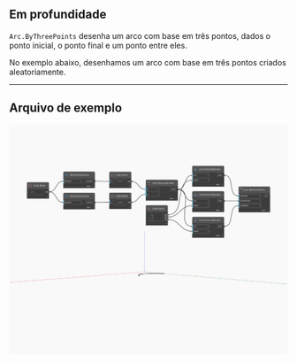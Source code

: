 ## Em profundidade
`Arc.ByThreePoints` desenha um arco com base em três pontos, dados o ponto inicial, o ponto final e um ponto entre eles.

No exemplo abaixo, desenhamos um arco com base em três pontos criados aleatoriamente.

___
## Arquivo de exemplo

![ByThreePoints](./Autodesk.DesignScript.Geometry.Arc.ByThreePoints_img.jpg)

